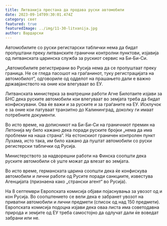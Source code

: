 ```yaml
---
title: Литванија престана да продава руски автомобили
date: 2023-09-14T09:30:01.474Z
category: свет
featured: true
featuredImage: ../img/11-30-litvanija.jpg
author: Вардарски
---
```

Автомобилите со руски регистарски таблички нема да бидат пропуштани преку литванските гранични контролни пунктови, изјавија од литванската царинска служба за рускиот сервис на Би-Би-Си.

„Автомобилите регистрирани во Русија нема да се пропуштаат преку граница. Не се гледа пасошот на граѓанинот, туку регистрацијата на автомобилот“, одговориле од одделот на прашањето дали е важно државјанството на оние кои влегуваат во ЕУ.

Литванската министерка за внатрешни работи Агне Билотаите изјави за БНС дека руските автомобили кои влегуваат во земјата треба да бидат конфискувани. Ова ќе важи и за руските и за граѓаните на ЕУ. Исклучок е за оние кои патуваат транзитно до Калининград, доколку ги имаат потребните документи.

Во исто време, на дописникот на Би-Би-Си на граничниот премин на Летонија му било кажано дека поради руските бројки „нема да има проблеми на наша страна“. На естонскиот граничен контролен пункт Лухама, исто така, им било кажано да пуштат автомобили со руски регистерски таблички од Русија.

Министерството за надворешни работи на Финска соопшти дека руските автомобили сè уште можат да влезат во земјата.

Во исто време, германската царина соопшти дека ќе конфискува автомобили и лични работи од Русите поради санкциите, известува Агенцијата (признаена како „странски агент“ во Русија).

На 8 септември Европската комисија објави појаснувања за увозот од и кон Русија. Во соопштението се вели дека е забранет увозот на приватни автомобили и лични предмети (список од над 150 предмети). Европската комисија подоцна изјави дека оваа листа има советодавна природа и земјите од ЕУ треба самостојно да одлучат дали ќе воведат забрани или не.